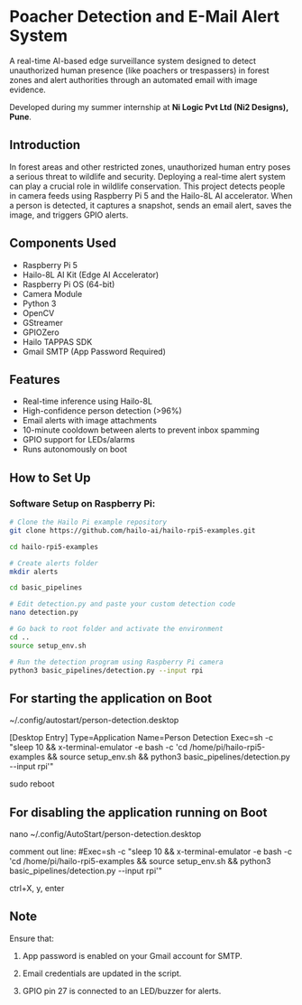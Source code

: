 # Poacher Detection and E-Mail Alert System

A real-time AI-based edge surveillance system designed to detect unauthorized human presence (like poachers or trespassers) in forest zones and alert authorities through an automated email with image evidence.

Developed during my summer internship at **Ni Logic Pvt Ltd (Ni2 Designs), Pune**.

## Introduction 
In forest areas and other restricted zones, unauthorized human entry poses a serious threat to wildlife and security. Deploying a real-time alert system can play a crucial role in wildlife conservation.
This project detects people in camera feeds using Raspberry Pi 5 and the Hailo-8L AI accelerator. When a person is detected, it captures a snapshot, sends an email alert, saves the image, and triggers GPIO alerts.

## Components Used

- Raspberry Pi 5
- Hailo-8L AI Kit (Edge AI Accelerator)
- Raspberry Pi OS (64-bit)
- Camera Module
- Python 3
- OpenCV
- GStreamer
- GPIOZero
- Hailo TAPPAS SDK
- Gmail SMTP (App Password Required)

## Features
- Real-time inference using Hailo-8L
- High-confidence person detection (>96%)
- Email alerts with image attachments
- 10-minute cooldown between alerts to prevent inbox spamming
- GPIO support for LEDs/alarms
- Runs autonomously on boot

## How to Set Up

### Software Setup on Raspberry Pi:

```bash
# Clone the Hailo Pi example repository
git clone https://github.com/hailo-ai/hailo-rpi5-examples.git

cd hailo-rpi5-examples

# Create alerts folder
mkdir alerts

cd basic_pipelines

# Edit detection.py and paste your custom detection code
nano detection.py

# Go back to root folder and activate the environment
cd ..
source setup_env.sh

# Run the detection program using Raspberry Pi camera
python3 basic_pipelines/detection.py --input rpi

```
## For starting the application on Boot
~/.config/autostart/person-detection.desktop

[Desktop Entry]
Type=Application
Name=Person Detection
Exec=sh -c "sleep 10 && x-terminal-emulator -e bash -c 'cd /home/pi/hailo-rpi5-examples && source setup_env.sh && python3
basic_pipelines/detection.py --input rpi'"

sudo reboot

## For disabling the application running on Boot
nano ~/.config/AutoStart/person-detection.desktop

comment out line:
#Exec=sh -c "sleep 10 && x-terminal-emulator -e bash -c 'cd /home/pi/hailo-rpi5-examples && source setup_env.sh && python3 basic_pipelines/detection.py --input rpi'"

ctrl+X, y, enter

## Note
Ensure that:

1. App password is enabled on your Gmail account for SMTP.

2. Email credentials are updated in the script.

3. GPIO pin 27 is connected to an LED/buzzer for alerts.